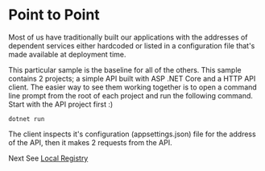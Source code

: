 # Point to Point

Most of us have traditionally built our applications with the addresses of dependent services either
hardcoded or listed in a configuration file that's made available at deployment time.

This particular sample is the baseline for all of the others. This sample contains 2 projects; a simple API built with
ASP .NET Core and a HTTP API client. The easier way to see them working together is to
open a command line prompt from the root of each project and run the following command. Start with the API project first :)

```
dotnet run
```

The client inspects it's configuration (appsettings.json) file for the address of the API, then it makes 2 requests from the API.

Next See [Local Registry](../local_registry/README.MD)
